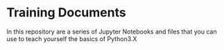 # Training Documents

In this repository are a series of Jupyter Notebooks and files that you can use to teach yourself the basics of Python3.X
